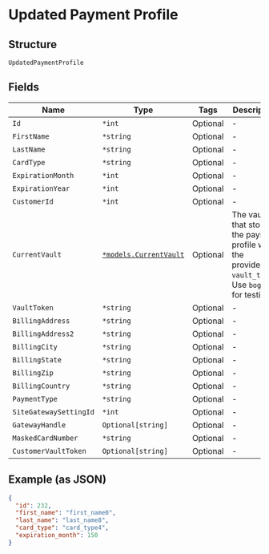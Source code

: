 
# Updated Payment Profile

## Structure

`UpdatedPaymentProfile`

## Fields

| Name | Type | Tags | Description |
|  --- | --- | --- | --- |
| `Id` | `*int` | Optional | - |
| `FirstName` | `*string` | Optional | - |
| `LastName` | `*string` | Optional | - |
| `CardType` | `*string` | Optional | - |
| `ExpirationMonth` | `*int` | Optional | - |
| `ExpirationYear` | `*int` | Optional | - |
| `CustomerId` | `*int` | Optional | - |
| `CurrentVault` | [`*models.CurrentVault`](../../doc/models/current-vault.md) | Optional | The vault that stores the payment profile with the provided `vault_token`. Use `bogus` for testing. |
| `VaultToken` | `*string` | Optional | - |
| `BillingAddress` | `*string` | Optional | - |
| `BillingAddress2` | `*string` | Optional | - |
| `BillingCity` | `*string` | Optional | - |
| `BillingState` | `*string` | Optional | - |
| `BillingZip` | `*string` | Optional | - |
| `BillingCountry` | `*string` | Optional | - |
| `PaymentType` | `*string` | Optional | - |
| `SiteGatewaySettingId` | `*int` | Optional | - |
| `GatewayHandle` | `Optional[string]` | Optional | - |
| `MaskedCardNumber` | `*string` | Optional | - |
| `CustomerVaultToken` | `Optional[string]` | Optional | - |

## Example (as JSON)

```json
{
  "id": 232,
  "first_name": "first_name0",
  "last_name": "last_name8",
  "card_type": "card_type4",
  "expiration_month": 150
}
```

